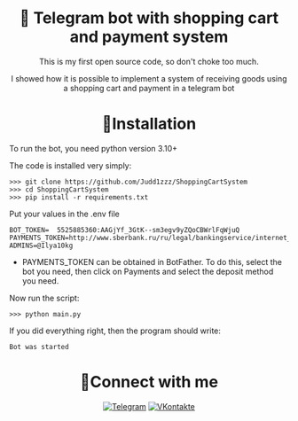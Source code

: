 <h1 align="center"><b>📍 Telegram bot with shopping cart and payment system</b></h1>
<p align="center">This is my first open source code, so don't choke too much.</p>
<p align="center">I showed how it is possible to implement a system of receiving goods using a shopping cart and payment in a telegram bot</p>

<h1 align="center"><b>📝Installation</b></h1>
<p>To run the bot, you need python version 3.10+</p>
<p>The code is installed very simply:</p>

```
>>> git clone https://github.com/Judd1zzz/ShoppingCartSystem
>>> cd ShoppingCartSystem
>>> pip install -r requirements.txt
```

<p>Put your values in the .env file</p>

```
BOT_TOKEN=  5525885360:AAGjYf_3GtK--sm3egv9yZQoCBWrlFqWjuQ
PAYMENTS_TOKEN=http://www.sberbank.ru/ru/legal/bankingservice/internet_acquiring
ADMINS=@Ilya10kg
```

- PAYMENTS_TOKEN can be obtained in BotFather. To do this, select the bot you need, then click on Payments and select the deposit method you need.

<p>Now run the script:</p>

```
>>> python main.py
```

<p>If you did everything right, then the program should write:</p>

```
Bot was started
```

<h1 align="center"><b>🔗Connect with me</b></h1>

<p align="center">
<a href="https://t.me/Judd1zzz"><img src="https://img.shields.io/badge/Telegram-36393f.svg?style=for-the-badge&logo=Telegram&labelColor=FFFFFF" alt="Telegram"></a>
<a href="https://vk.com/dev_cdz_bot"><img src="https://img.shields.io/badge/VKontakte-FFFFFF.svg?style=for-the-badge&logo=VK&logoColor=FFFFFF&labelColor=blue" alt="VKontakte"></a>
</p>
